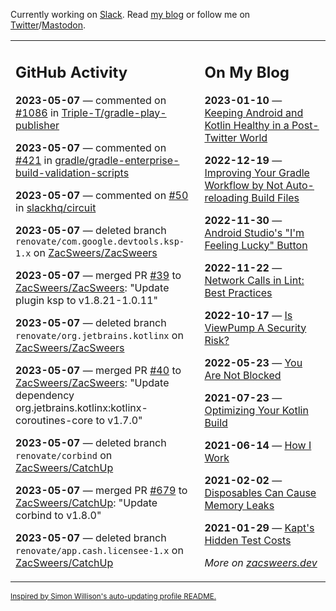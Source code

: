 Currently working on [Slack](https://slack.com/). Read [my blog](https://zacsweers.dev/) or follow me on [Twitter](https://twitter.com/ZacSweers)/[Mastodon](https://hachyderm.io/@ZacSweers).

<table><tr><td valign="top" width="60%">

## GitHub Activity
<!-- githubActivity starts -->
**2023-05-07** — commented on [#1086](https://github.com/Triple-T/gradle-play-publisher/pull/1086#issuecomment-1537532437) in [Triple-T/gradle-play-publisher](https://github.com/Triple-T/gradle-play-publisher)

**2023-05-07** — commented on [#421](https://github.com/gradle/gradle-enterprise-build-validation-scripts/issues/421#issuecomment-1537529487) in [gradle/gradle-enterprise-build-validation-scripts](https://github.com/gradle/gradle-enterprise-build-validation-scripts)

**2023-05-07** — commented on [#50](https://github.com/slackhq/circuit/issues/50#issuecomment-1537504213) in [slackhq/circuit](https://github.com/slackhq/circuit)

**2023-05-07** — deleted branch `renovate/com.google.devtools.ksp-1.x` on [ZacSweers/ZacSweers](https://github.com/ZacSweers/ZacSweers)

**2023-05-07** — merged PR [#39](https://github.com/ZacSweers/ZacSweers/pull/39) to [ZacSweers/ZacSweers](https://github.com/ZacSweers/ZacSweers): "Update plugin ksp to v1.8.21-1.0.11"

**2023-05-07** — deleted branch `renovate/org.jetbrains.kotlinx` on [ZacSweers/ZacSweers](https://github.com/ZacSweers/ZacSweers)

**2023-05-07** — merged PR [#40](https://github.com/ZacSweers/ZacSweers/pull/40) to [ZacSweers/ZacSweers](https://github.com/ZacSweers/ZacSweers): "Update dependency org.jetbrains.kotlinx:kotlinx-coroutines-core to v1.7.0"

**2023-05-07** — deleted branch `renovate/corbind` on [ZacSweers/CatchUp](https://github.com/ZacSweers/CatchUp)

**2023-05-07** — merged PR [#679](https://github.com/ZacSweers/CatchUp/pull/679) to [ZacSweers/CatchUp](https://github.com/ZacSweers/CatchUp): "Update corbind to v1.8.0"

**2023-05-07** — deleted branch `renovate/app.cash.licensee-1.x` on [ZacSweers/CatchUp](https://github.com/ZacSweers/CatchUp)
<!-- githubActivity ends -->
</td><td valign="top" width="40%">

## On My Blog
<!-- blog starts -->
**2023-01-10** — [Keeping Android and Kotlin Healthy in a Post-Twitter World](https://www.zacsweers.dev/keeping-android-healthy/)

**2022-12-19** — [Improving Your Gradle Workflow by Not Auto-reloading Build Files](https://www.zacsweers.dev/improving-your-workflow-by-not-auto-reloading-build-files/)

**2022-11-30** — [Android Studio's "I'm Feeling Lucky" Button](https://www.zacsweers.dev/android-studios-im-feeling-lucky-button/)

**2022-11-22** — [Network Calls in Lint: Best Practices](https://www.zacsweers.dev/network-calls-in-lint-best-practices/)

**2022-10-17** — [Is ViewPump A Security Risk?](https://www.zacsweers.dev/is-viewpump-a-security-risk/)

**2022-05-23** — [You Are Not Blocked](https://www.zacsweers.dev/you-are-not-blocked/)

**2021-07-23** — [Optimizing Your Kotlin Build](https://www.zacsweers.dev/optimizing-your-kotlin-build/)

**2021-06-14** — [How I Work](https://www.zacsweers.dev/how-i-work/)

**2021-02-02** — [Disposables Can Cause Memory Leaks](https://www.zacsweers.dev/disposables-can-cause-memory-leaks/)

**2021-01-29** — [Kapt's Hidden Test Costs](https://www.zacsweers.dev/kapts-hidden-test-costs/)
<!-- blog ends -->
_More on [zacsweers.dev](https://zacsweers.dev/)_
</td></tr></table>

<sub><a href="https://simonwillison.net/2020/Jul/10/self-updating-profile-readme/">Inspired by Simon Willison's auto-updating profile README.</a></sub>